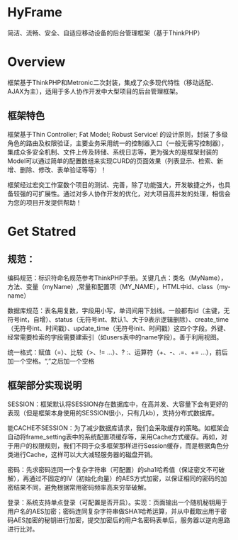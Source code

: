 # HyFrame
简洁、流畅、安全、自适应移动设备的后台管理框架（基于ThinkPHP）

# Overview
框架基于ThinkPHP和Metronic二次封装，集成了众多现代特性（移动适配、AJAX为主），适用于多人协作开发中大型项目的后台管理框架。

## 框架特色
框架基于Thin Controller; Fat Model; Robust Service! 的设计原则，封装了多级角色的路由及权限验证，主要业务采用统一的控制器入口（一般无需写控制器），集成众多安全机制、文件上传及转储、系统日志等，更为强大的是框架封装的Model可以通过简单的配置数组来实现CURD的页面效果（列表显示、检索、新增、删除、修改、表单验证等等）！

框架经过宏奕工作室数个项目的测试、完善，除了功能强大，开发敏捷之外，也具备较强的可扩展性。通过对多人协作开发的优化，对大项目高并发的处理，相信会为您的项目开发提供帮助！

# Get Statred
## 规范：
编码规范：标识符命名规范参考ThinkPHP手册。关键几点：类名（MyName），方法、变量（myName）,常量和配置项（MY_NAME），HTML中id、class（my-name）

数据库规范：表名用复数，字段用小写，单词间用下划线。一般都有id（主键，无符号int，自增）、status（无符号int、默认1、大于9表示逻辑删除）、create_time（无符号int、时间戳）、update_time（无符号init、时间戳）这四个字段。外键、经常需要检索的字段需要建索引（如users表中的name字段）。善于利用视图。

统一格式：赋值（=）、比较（>、!= ...）、? :、运算符（+、-、.=、+= ...），前后加一个空格。“,”之后加一个空格

## 框架部分实现说明
SESSION：框架默认将SESSION存在数据库中，在高并发、大容量下会有更好的表现（但是框架本身使用的SESSION很小，只有几kb），支持分布式数据库。

能CACHE不SESSION：为了减少数据库请求，我们会采取缓存的策略。如框架会自动将frame_setting表中的系统配置项缓存等，采用Cache方式缓存。再如，对于用户的权限规则，我们不同于众多框架那样进行Session缓存，而是根据角色分类进行Cache，这样可以大大减轻服务器的磁盘开销。

密码：先求密码连同一个复杂字符串（可配置）的sha1哈希值（保证密文不可破解），再通过不固定的IV（初始化向量）的AES方式加密，以保证相同的密码的加密结果不同，避免根据常用密码频率高来穷举破解。

登录：系统支持单点登录（可配置是否开启）。实现：页面输出一个随机秘钥用于用户名的AES加密；密码连同复杂字符串做SHA1哈希运算，并从中截取出用于密码AES加密的秘钥进行加密，提交加密后的用户名密码表单后，服务器以逆向思路进行比对。

